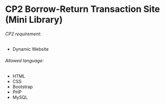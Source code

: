 
# CP2 Borrow-Return Transaction Site (Mini Library)

<h6>CP2 requirement:</h6>
<ul> 
  <li>Dynamic Website</li> 
</ul>

<h6>Allowed language:</h6>
<ul>
  <li>HTML</li>
  <li>CSS</li>
  <li>Bootstrap</li>
  <li>PHP</li>
  <li>MySQL</li>
</ul>


